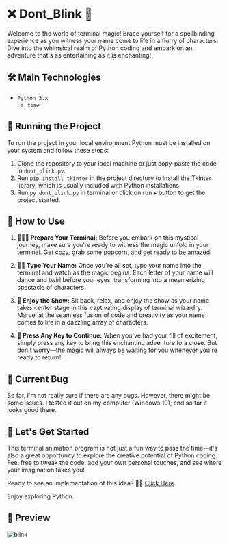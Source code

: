 # ❌ Dont_Blink 👀

Welcome to the world of terminal magic! Brace yourself for a spellbinding experience as you witness your name come to life in a flurry of characters. Dive into the whimsical realm of Python coding and embark on an adventure that's as entertaining as it is enchanting!


## 🛠️ Main Technologies

- `Python 3.x`
  - `time`
  
## 🚦 Running the Project

To run the project in your local environment,Python must be installed on your system and follow these steps:

1. Clone the repository to your local machine or just copy-paste the code in `dont_blink.py`.
2. Run `pip install tkinter` in the project directory to install the Tkinter library, which is usually included with Python installations.
3. Run `py dont_blink.py` in terminal or click on run `▶️` button to get the project started.

## 📙 How to Use

1. **👩🏻‍💻 Prepare Your Terminal:** Before you embark on this mystical journey, make sure you're ready to witness the magic unfold in your terminal. Get cozy, grab some popcorn, and get ready to be amazed!

2. **✍🏼 Type Your Name:** Once you're all set, type your name into the terminal and watch as the magic begins. Each letter of your name will dance and twirl before your eyes, transforming into a mesmerizing spectacle of characters.

3. **💆 Enjoy the Show:** Sit back, relax, and enjoy the show as your name takes center stage in this captivating display of terminal wizardry. Marvel at the seamless fusion of code and creativity as your name comes to life in a dazzling array of characters.

4. **🔑 Press Any Key to Continue:** When you've had your fill of excitement, simply press any key to bring this enchanting adventure to a close. But don't worry—the magic will always be waiting for you whenever you're ready to return!

## 🐛 Current Bug

So far, I'm not really sure if there are any bugs. However, there might be some issues. I tested it out on my computer (Windows 10), and so far it looks good there.

## 🚀 Let's Get Started

This terminal animation program is not just a fun way to pass the time—it's also a great opportunity to explore the creative potential of Python coding. Feel free to tweak the code, add your own personal touches, and see where your imagination takes you!


Ready to see an implementation of this idea? 💁‍♂️ [Click Here](https://github.com/malik-l0l/Enrypt).

Enjoy exploring Python.

## 🍿 Preview

![blink](https://github.com/malik-l0l/Dont_Blink/assets/154656931/5b7defe3-ac6d-44ea-9a88-0d839b9699bc)

